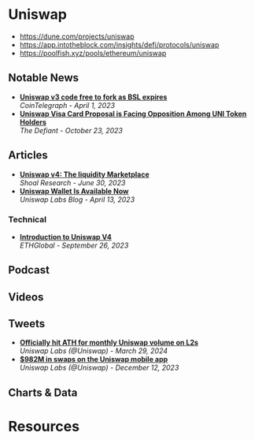 # Uniswap

- https://dune.com/projects/uniswap
- https://app.intotheblock.com/insights/defi/protocols/uniswap
- https://poolfish.xyz/pools/ethereum/uniswap

## Notable News
- [**Uniswap v3 code free to fork as BSL expires**](https://cointelegraph.com/news/uniswap-v3-code-free-to-fork-as-bsl-expires)
  <br/>_CoinTelegraph - April 1, 2023_
- [**Uniswap Visa Card Proposal is Facing Opposition Among UNI Token Holders**](https://thedefiant.io/uniswap-visa-card-proposal-is-facing-opposition-among-token-holders)
  <br/>_The Defiant - October 23, 2023_

## Articles
- [**Uniswap v4: The liquidity Marketplace**](https://www.shoal.gg/p/uniswap-v4-the-liquidity-marketplace)
  <br/>_Shoal Research - June 30, 2023_
- [**Uniswap Wallet Is Available Now**](https://blog.uniswap.org/uniswap-mobile-wallet-release)
  <br/>_Uniswap Labs Blog - April 13, 2023_
  
### Technical
- [**Introduction to Uniswap V4**](https://www.youtube.com/watch?v=eI-rXyWcG2M)
<br/>_ETHGlobal - September 26, 2023_

## Podcast

## Videos

## Tweets
- [**Officially hit ATH for monthly Uniswap volume on L2s**](https://twitter.com/Uniswap/status/1773719843147010463)
  <br/>_Uniswap Labs (@Uniswap) - March 29, 2024_
- [**$982M in swaps on the Uniswap mobile app**](https://twitter.com/Uniswap/status/1734672461235736923)
  <br/>_Uniswap Labs (@Uniswap) - December 12, 2023_

## Charts & Data

# Resources
